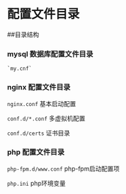 # 配置文件目录

##目录结构

### mysql 数据库配置文件目录

    `my.cnf`

### nginx 配置文件目录

`nginx.conf`  基本启动配置

`conf.d/*.conf` 多虚拟机配置
    
`conf.d/certs` 证书目录

### php 配置文件目录

`php-fpm.d/www.conf` php-fpm启动配置项

`php.ini` php环境变量